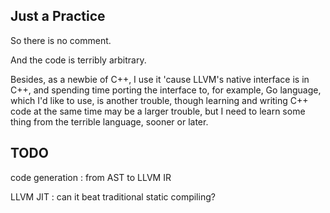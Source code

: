 ## Just a Practice
So there is no comment.

And the code is terribly arbitrary.

Besides, as a newbie of C++, I use it 'cause LLVM's native interface is in C++, and spending time porting the interface to, for example, Go language, which I'd like to use, is another trouble, though learning and writing C++ code at the same time may be a larger trouble, but I need to learn some thing from the terrible language, sooner or later.

## TODO

code generation : from AST to LLVM IR

LLVM JIT : can it beat traditional static compiling?
